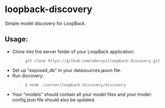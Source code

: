 # loopback-discovery
Simple model discovery for LoopBack.

## Usage: 
 - Clone into the server folder of your LoopBack application:
     > `git clone https://github.com/oderayi/loopback-discovery.git`
 - Set up "exposed_db" in your datasources.jason file.
 - Run discovery:
    > `$ node ./server/loopback-discovery/discovery`
 - Your "models" should contain all your model files and your model-config.json file should also be updated.
